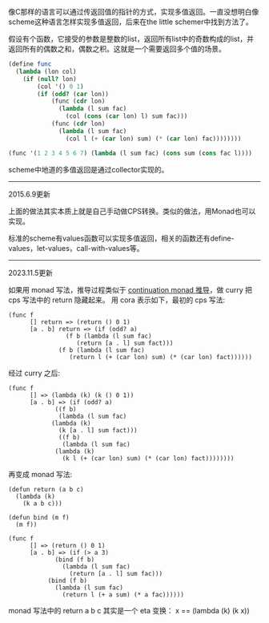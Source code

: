 像C那样的语言可以通过传返回值的指针的方式，实现多值返回。一直没想明白像scheme这种语言怎样实现多值返回，后来在the little schemer中找到方法了。

假设有个函数，它接受的参数是整数的list，返回所有list中的奇数构成的list，并返回所有的偶数之和，偶数之积。这就是一个需要返回多个值的场景。

```scheme
(define func
  (lambda (lon col)
    (if (null? lon)
        (col '() 0 1)
        (if (odd? (car lon))
            (func (cdr lon)
              (lambda (l sum fac)
                (col (cons (car lon) l) sum fac)))
            (func (cdr lon)
              (lambda (l sum fac)
                (col l (+ (car lon) sum) (* (car lon) fac))))))))

(func '(1 2 3 4 5 6 7) (lambda (l sum fac) (cons sum (cons fac l))))
```

scheme中地道的多值返回是通过collector实现的。

-------------------------

2015.6.9更新

上面的做法其实本质上就是自己手动做CPS转换。类似的做法，用Monad也可以实现。

标准的scheme有values函数可以实现多值返回，相关的函数还有define-values，let-values，call-with-values等。

------------------

2023.11.5更新

如果用 monad 写法，推导过程类似于 [continuation monad 推导](continuation-monad.md)，做 curry 把 cps 写法中的 return 隐藏起来。
用 cora 表示如下，最初的 cps 写法:

```
(func f
      [] return => (return () 0 1)
      [a . b] return => (if (odd? a)
			    (f b (lambda (l sum fac)
				   (return [a . l] sum fact)))
			  (f b (lambda (l sum fac)
				 (return l (+ (car lon) sum) (* (car lon) fact))))))
```

经过 curry 之后:

```
(func f
      [] => (lambda (k) (k () 0 1))
      [a . b] => (if (odd? a)
		     ((f b)
		      (lambda (l sum fac)
			(lambda (k)
			  (k [a . l] sum fact)))
		      ((f b)
		       (lambda (l sum fac)
			 (lambda (k)
			   (k l (+ (car lon) sum) (* (car lon) fact))))))))
```


再变成 monad 写法:

```
(defun return (a b c)
  (lambda (k)
    (k a b c)))

(defun bind (m f)
  (m f))

(func f
      [] => (return () 0 1)
      [a . b] => (if (> a 3)
		     (bind (f b)
			   (lambda (l sum fac)
			     (return [a . l] sum fac)))
		   (bind (f b)
			 (lambda (l sum fac)
			   (return l (+ a sum) (* a fac))))))
```

monad 写法中的 return a b c 其实是一个 eta 变换： x == (lambda (k) (k x))
